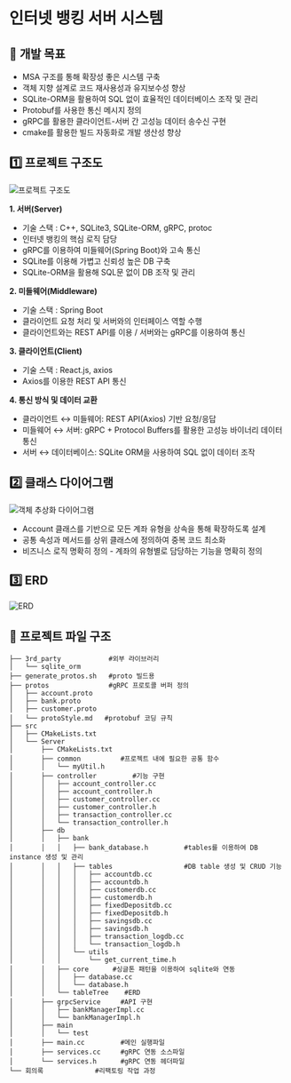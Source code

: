 # 인터넷 뱅킹 서버 시스템

## 📌 개발 목표
- MSA 구조를 통해 확장성 좋은 시스템 구축
- 객체 지향 설계로 코드 재사용성과 유지보수성 향상
- SQLite-ORM을 활용하여 SQL 없이 효율적인 데이터베이스 조작 및 관리
- Protobuf를 사용한 통신 메시지 정의
- gRPC를 활용한 클라이언트-서버 간 고성능 데이터 송수신 구현
- cmake를 활용한 빌드 자동화로 개발 생산성 향상


## 1️⃣ 프로젝트 구조도
![프로젝트 구조도](https://github.com/user-attachments/assets/02392e0f-2606-4177-8cc2-45ed180d1b6b)

**1. 서버(Server)**
  * 기술 스택
    : C++, SQLite3, SQLite-ORM, gRPC, protoc
  * 인터넷 뱅킹의 핵심 로직 담당
  * gRPC를 이용하여 미들웨어(Spring Boot)와 고속 통신
  * SQLite를 이용해 가볍고 신뢰성 높은 DB 구축
  * SQLite-ORM을 활용해 SQL문 없이 DB 조작 및 관리
  
**2. 미들웨어(Middleware)**
   * 기술 스택
     : Spring Boot
   * 클라이언트 요청 처리 및 서버와의 인터페이스 역할 수행
   * 클라이언트와는 REST API를 이용 / 서버와는 gRPC를 이용하여 통신
  
**3. 클라이언트(Client)**
   * 기술 스택
     : React.js, axios
   * Axios를 이용한 REST API 통신
  
**4. 통신 방식 및 데이터 교환**
   * 클라이언트 ↔ 미들웨어: REST API(Axios) 기반 요청/응답
   * 미들웨어 ↔ 서버: gRPC + Protocol Buffers를 활용한 고성능 바이너리 데이터 통신
   * 서버 ↔ 데이터베이스: SQLite ORM을 사용하여 SQL 없이 데이터 조작

## 2️⃣ 클래스 다이어그램
![객체 추상화 다이어그램](https://github.com/user-attachments/assets/cf751aba-d1ff-4fdb-9886-7dbb2733ef66)
* Account 클래스를 기반으로 모든 계좌 유형을 상속을 통해 확장하도록 설계
* 공통 속성과 메서드를 상위 클래스에 정의하여 중복 코드 최소화
* 비즈니스 로직 명확히 정의 - 계좌의 유형별로 담당하는 기능을 명확히 정의

## 3️⃣ ERD
![ERD](https://github.com/user-attachments/assets/4ce797c9-4f5a-46f8-bd2d-75b12a56b1d6)

## 📂 프로젝트 파일 구조
```
├── 3rd_party            #외부 라이브러리
│   └── sqlite_orm 
├── generate_protos.sh   #proto 빌드용
├── protos               #gRPC 프로토콜 버퍼 정의
│   ├── account.proto
│   ├── bank.proto
│   ├── customer.proto
│   └── protoStyle.md   #protobuf 코딩 규칙
├── src
│   ├── CMakeLists.txt
│   └── Server
│       ├── CMakeLists.txt
│       ├── common          #프로젝트 내에 필요한 공통 함수
│       │   └── myUtil.h
│       ├── controller         #기능 구현
│       │   ├── account_controller.cc
│       │   ├── account_controller.h
│       │   ├── customer_controller.cc
│       │   ├── customer_controller.h
│       │   ├── transaction_controller.cc
│       │   └── transaction_controller.h
│       ├── db
│       │   ├── bank
│       │   │   ├── bank_database.h         #tables를 이용하여 DB instance 생성 및 관리
│       │   │   ├── tables                  #DB table 생성 및 CRUD 기능
│       │   │   │   ├── accountdb.cc
│       │   │   │   ├── accountdb.h
│       │   │   │   ├── customerdb.cc
│       │   │   │   ├── customerdb.h
│       │   │   │   ├── fixedDepositdb.cc
│       │   │   │   ├── fixedDepositdb.h
│       │   │   │   ├── savingsdb.cc
│       │   │   │   ├── savingsdb.h
│       │   │   │   ├── transaction_logdb.cc
│       │   │   │   └── transaction_logdb.h
│       │   │   └── utils
│       │   │       └── get_current_time.h
│       │   ├── core      #싱글톤 패턴을 이용하여 sqlite와 연동
│       │   │   ├── database.cc
│       │   │   └── database.h
│       │   └── tableTree    #ERD
│       ├── grpcService     #API 구현
│       │   ├── bankManagerImpl.cc
│       │   └── bankManagerImpl.h
│       ├── main
│       │   └── test
│       ├── main.cc         #메인 실행파일
│       ├── services.cc     #gRPC 연동 소스파일
│       └── services.h      #gRPC 연동 헤더파일
└── 회의록             #리팩토링 작업 과정
```
